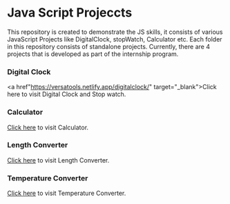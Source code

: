 

# Java Script Projeccts

This repository is created to demonstrate the JS skills, it consists of various JavaScript Projects like DigitalClock, stopWatch, Calculator etc. Each folder in this repository consists of standalone projects.
Currently, there are 4 projects that is developed as part of the internship program.

### Digital Clock
<a href"https://versatools.netlify.app/digitalclock/" target="_blank">Click here</a> to visit Digital Clock and Stop watch.

### Calculator
[Click here](https://versatools.netlify.app/calculator/) to visit Calculator.

### Length Converter
[Click here](https://versatools.netlify.app/lengthconverter/) to visit Length Converter.

### Temperature Converter 
[Click here](https://versatools.netlify.app/temperature/) to visit Temperature Converter.
